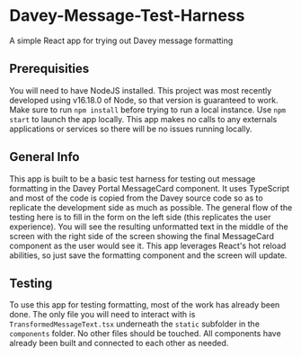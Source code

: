 # Davey-Message-Test-Harness

A simple React app for trying out Davey message formatting

## Prerequisities

You will need to have NodeJS installed. This project was most recently developed using v16.18.0 of Node, so that version is guaranteed to work. Make sure to run `npm install` before trying to run a local instance. Use `npm start` to launch the app locally. This app makes no calls to any externals applications or services so there will be no issues running locally.

## General Info

This app is built to be a basic test harness for testing out message formatting in the Davey Portal MessageCard component. It uses TypeScript and most of the code is copied from the Davey source code so as to replicate the development side as much as possible. The general flow of the testing here is to fill in the form on the left side (this replicates the user experience). You will see the resulting unformatted text in the middle of the screen with the right side of the screen showing the final MessageCard component as the user would see it. This app leverages React's hot reload abilities, so just save the formatting component and the screen will update.

## Testing

To use this app for testing formatting, most of the work has already been done. The only file you will need to interact with is `TransformedMessageText.tsx` underneath the `static` subfolder in the `components` folder. No other files should be touched. All components have already been built and connected to each other as needed.
